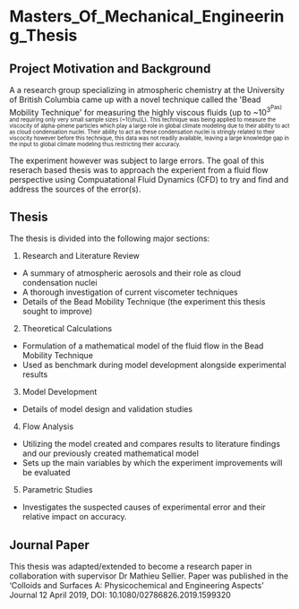 # Masters_Of_Mechanical_Engineering_Thesis
## Project Motivation and Background
A a research group specializing in atmospheric chemistry at the University of British Columbia came up with a novel technique called the 'Bead Mobility Technique' for measuring the highly viscous fluids (up to ~10<sup>3<sup>Pas) and requiring only very small sample sizes (~1\(\mu\)L). This technique was being applied to measure the viscocity of alpha-pinene particles which play a large role in global climate modeling due to their ability to act as cloud condensation nuclei. Their ability to act as these condensation nuclei is stringly related to their viscocity however before this technique, this data was not readily available, leaving a large knowledge gap in the input to global climate modeling thus restricting their accuracy.

The experiment however was subject to large errors. The goal of this reserach based thesis was to approach the experient from a fluid flow perspective using Compuatational Fluid Dynamics (CFD) to try and find and address the sources of the error(s).

## Thesis
The thesis is divided into the following major sections:
1. Research and Literature Review
- A summary of atmospheric aerosols and their role as cloud condensation nuclei
- A thorough investigation of current viscometer techniques
- Details of the Bead Mobility Technique (the experiment this thesis sought to improve)
2. Theoretical Calculations
- Formulation of a mathematical model of the fluid flow in the Bead Mobility Technique
- Used as benchmark during model development alongside experimental results
3. Model Development
- Details of model design and validation studies
4. Flow Analysis
- Utilizing the model created and compares results to literature findings and our previously created mathematical model
- Sets up the main variables by which the experiment improvements will be evaluated
5. Parametric Studies
- Investigates the suspected causes of experimental error and their relative impact on accuracy.

## Journal Paper
This thesis was adapted/extended to become a research paper in collaboration with supervisor Dr Mathieu Sellier. Paper was published in the ‘Colloids and Surfaces A: Physicochemical and Engineering Aspects’ Journal 12 April 2019, DOI: 10.1080/02786826.2019.1599320